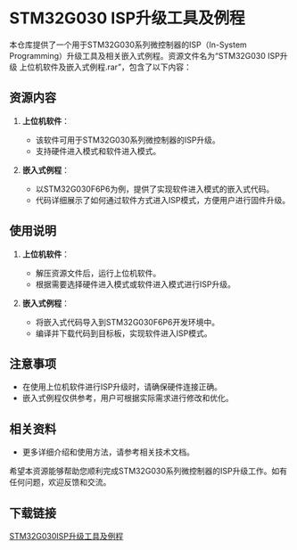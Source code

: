 # STM32G030 ISP升级工具及例程

本仓库提供了一个用于STM32G030系列微控制器的ISP（In-System Programming）升级工具及相关嵌入式例程。资源文件名为“STM32G030 ISP升级 上位机软件及嵌入式例程.rar”，包含了以下内容：

## 资源内容

1. **上位机软件**：
   - 该软件可用于STM32G030系列微控制器的ISP升级。
   - 支持硬件进入模式和软件进入模式。

2. **嵌入式例程**：
   - 以STM32G030F6P6为例，提供了实现软件进入模式的嵌入式代码。
   - 代码详细展示了如何通过软件方式进入ISP模式，方便用户进行固件升级。

## 使用说明

1. **上位机软件**：
   - 解压资源文件后，运行上位机软件。
   - 根据需要选择硬件进入模式或软件进入模式进行ISP升级。

2. **嵌入式例程**：
   - 将嵌入式代码导入到STM32G030F6P6开发环境中。
   - 编译并下载代码到目标板，实现软件进入ISP模式。

## 注意事项

- 在使用上位机软件进行ISP升级时，请确保硬件连接正确。
- 嵌入式例程仅供参考，用户可根据实际需求进行修改和优化。

## 相关资料

- 更多详细介绍和使用方法，请参考相关技术文档。

希望本资源能够帮助您顺利完成STM32G030系列微控制器的ISP升级工作。如有任何问题，欢迎反馈和交流。

## 下载链接

[STM32G030ISP升级工具及例程](https://pan.quark.cn/s/921bba9783bc)